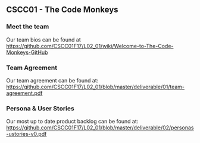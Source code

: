 ## CSCC01 - The Code Monkeys

### Meet the team
Our team bios can be found at https://github.com/CSCC01F17/L02_01/wiki/Welcome-to-The-Code-Monkeys-GitHub

### Team Agreement
Our team agreement can be found at: https://github.com/CSCC01F17/L02_01/blob/master/deliverable/01/team-agreement.pdf

### Persona & User Stories
Our most up to date product backlog can be found at: https://github.com/CSCC01F17/L02_01/blob/master/deliverable/02/personas-ustories-v0.pdf
